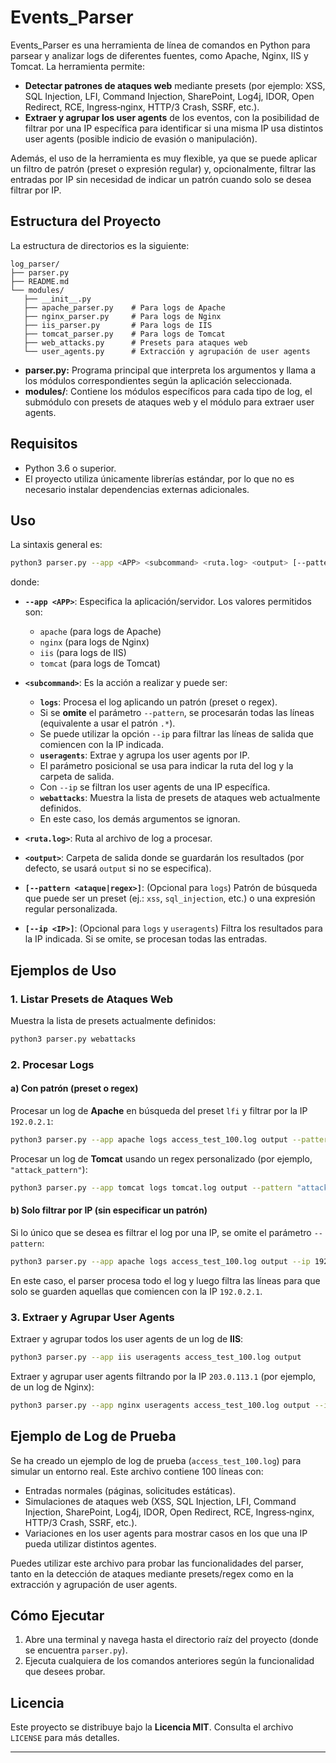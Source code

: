 
# Events_Parser

Events_Parser es una herramienta de línea de comandos en Python para parsear y analizar logs de diferentes fuentes, como Apache, Nginx, IIS y Tomcat. La herramienta permite:

- **Detectar patrones de ataques web** mediante presets (por ejemplo: XSS, SQL Injection, LFI, Command Injection, SharePoint, Log4j, IDOR, Open Redirect, RCE, Ingress‑nginx, HTTP/3 Crash, SSRF, etc.).
- **Extraer y agrupar los user agents** de los eventos, con la posibilidad de filtrar por una IP específica para identificar si una misma IP usa distintos user agents (posible indicio de evasión o manipulación).

Además, el uso de la herramienta es muy flexible, ya que se puede aplicar un filtro de patrón (preset o expresión regular) y, opcionalmente, filtrar las entradas por IP sin necesidad de indicar un patrón cuando solo se desea filtrar por IP.

## Estructura del Proyecto

La estructura de directorios es la siguiente:

```
log_parser/
├── parser.py
├── README.md
└── modules/
   ├── __init__.py
   ├── apache_parser.py    # Para logs de Apache
   ├── nginx_parser.py     # Para logs de Nginx
   ├── iis_parser.py       # Para logs de IIS
   ├── tomcat_parser.py    # Para logs de Tomcat
   ├── web_attacks.py      # Presets para ataques web
   └── user_agents.py      # Extracción y agrupación de user agents
```

- **parser.py:** Programa principal que interpreta los argumentos y llama a los módulos correspondientes según la aplicación seleccionada.
- **modules/**: Contiene los módulos específicos para cada tipo de log, el submódulo con presets de ataques web y el módulo para extraer user agents.

## Requisitos

- Python 3.6 o superior.
- El proyecto utiliza únicamente librerías estándar, por lo que no es necesario instalar dependencias externas adicionales.

## Uso

La sintaxis general es:

```bash
python3 parser.py --app <APP> <subcommand> <ruta.log> <output> [--pattern <ataque|regex>] [--ip <IP>]
```

donde:

- **`--app <APP>`**: Especifica la aplicación/servidor. Los valores permitidos son:
  - `apache` (para logs de Apache)
  - `nginx` (para logs de Nginx)
  - `iis` (para logs de IIS)
  - `tomcat` (para logs de Tomcat)

- **`<subcommand>`**: Es la acción a realizar y puede ser:
  - **`logs`**: Procesa el log aplicando un patrón (preset o regex).  
   - Si se **omite** el parámetro `--pattern`, se procesarán todas las líneas (equivalente a usar el patrón `.*`).
   - Se puede utilizar la opción `--ip` para filtrar las líneas de salida que comiencen con la IP indicada.
  - **`useragents`**: Extrae y agrupa los user agents por IP.  
   - El parámetro posicional se usa para indicar la ruta del log y la carpeta de salida.
   - Con `--ip` se filtran los user agents de una IP específica.
  - **`webattacks`**: Muestra la lista de presets de ataques web actualmente definidos.  
   - En este caso, los demás argumentos se ignoran.

- **`<ruta.log>`**: Ruta al archivo de log a procesar.
- **`<output>`**: Carpeta de salida donde se guardarán los resultados (por defecto, se usará `output` si no se especifica).
- **`[--pattern <ataque|regex>]`**: (Opcional para `logs`) Patrón de búsqueda que puede ser un preset (ej.: `xss`, `sql_injection`, etc.) o una expresión regular personalizada.
- **`[--ip <IP>]`**: (Opcional para `logs` y `useragents`) Filtra los resultados para la IP indicada. Si se omite, se procesan todas las entradas.

## Ejemplos de Uso

### 1. Listar Presets de Ataques Web

Muestra la lista de presets actualmente definidos:

```bash
python3 parser.py webattacks
```

### 2. Procesar Logs

#### a) Con patrón (preset o regex)

Procesar un log de **Apache** en búsqueda del preset `lfi` y filtrar por la IP `192.0.2.1`:

```bash
python3 parser.py --app apache logs access_test_100.log output --pattern lfi --ip 192.0.2.1
```

Procesar un log de **Tomcat** usando un regex personalizado (por ejemplo, `"attack_pattern"`):

```bash
python3 parser.py --app tomcat logs tomcat.log output --pattern "attack_pattern"
```

#### b) Solo filtrar por IP (sin especificar un patrón)

Si lo único que se desea es filtrar el log por una IP, se omite el parámetro `--pattern`:

```bash
python3 parser.py --app apache logs access_test_100.log output --ip 192.0.2.1
```

En este caso, el parser procesa todo el log y luego filtra las líneas para que solo se guarden aquellas que comiencen con la IP `192.0.2.1`.

### 3. Extraer y Agrupar User Agents

Extraer y agrupar todos los user agents de un log de **IIS**:

```bash
python3 parser.py --app iis useragents access_test_100.log output
```

Extraer y agrupar user agents filtrando por la IP `203.0.113.1` (por ejemplo, de un log de Nginx):

```bash
python3 parser.py --app nginx useragents access_test_100.log output --ip 203.0.113.1
```

## Ejemplo de Log de Prueba

Se ha creado un ejemplo de log de prueba (`access_test_100.log`) para simular un entorno real. Este archivo contiene 100 líneas con:
- Entradas normales (páginas, solicitudes estáticas).
- Simulaciones de ataques web (XSS, SQL Injection, LFI, Command Injection, SharePoint, Log4j, IDOR, Open Redirect, RCE, Ingress‑nginx, HTTP/3 Crash, SSRF, etc.).
- Variaciones en los user agents para mostrar casos en los que una IP pueda utilizar distintos agentes.

Puedes utilizar este archivo para probar las funcionalidades del parser, tanto en la detección de ataques mediante presets/regex como en la extracción y agrupación de user agents.

## Cómo Ejecutar

1. Abre una terminal y navega hasta el directorio raíz del proyecto (donde se encuentra `parser.py`).
2. Ejecuta cualquiera de los comandos anteriores según la funcionalidad que desees probar.

## Licencia

Este proyecto se distribuye bajo la **Licencia MIT**. Consulta el archivo `LICENSE` para más detalles.

---
